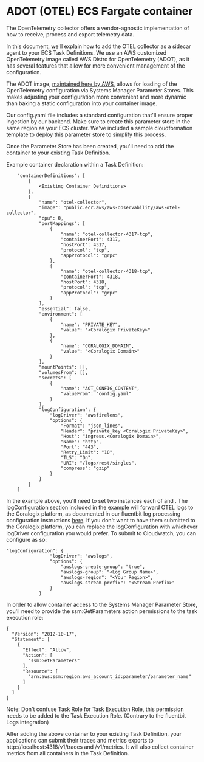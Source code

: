 # ADOT (OTEL) ECS Fargate container

The OpenTelemetry collector offers a vendor-agnostic implementation of how to receive, process and export telemetry data.

In this document, we'll explain how to add the OTEL collector as a sidecar agent to your ECS Task Definitions.  We use an AWS customized OpenTelemetry image called AWS Distro for OpenTelemetry (ADOT), as it has several features that allow for more convenient management of the configuration.

The ADOT image, [maintained here by AWS](https://github.com/aws-observability/aws-otel-collector), allows for loading of the OpenTelemetry configuration via Systems Manager Parameter Stores. This makes adjusting your configuration more convenient and more dynamic than baking a static configuration into your container image.

Our config.yaml file includes a standard configuration that'll ensure proper ingestion by our backend. Make sure to create this parameter store in the same region as your ECS cluster. We've included a sample cloudformation template to deploy this parameter store to simplify this process.

Once the Parameter Store has been created, you'll need to add the container to your existing Task Definition.

Example container declaration within a Task Definition:

```
    "containerDefinitions": [
        {
            <Existing Container Definitions>
        },
        {
            "name": "otel-collector",
            "image": "public.ecr.aws/aws-observability/aws-otel-collector",
            "cpu": 0,
            "portMappings": [
                {
                    "name": "otel-collector-4317-tcp",
                    "containerPort": 4317,
                    "hostPort": 4317,
                    "protocol": "tcp",
                    "appProtocol": "grpc"
                },
                {
                    "name": "otel-collector-4318-tcp",
                    "containerPort": 4318,
                    "hostPort": 4318,
                    "protocol": "tcp",
                    "appProtocol": "grpc"
                }
            ],
            "essential": false,
            "environment": [
                {
                    "name": "PRIVATE_KEY",
                    "value": "<Coralogix PrivateKey>"
                },
                {
                    "name": "CORALOGIX_DOMAIN",
                    "value": "<Coralogix Domain>"
                }
            ],
            "mountPoints": [],
            "volumesFrom": [],
            "secrets": [
                {
                    "name": "AOT_CONFIG_CONTENT",
                    "valueFrom": "config.yaml"
                }
            ],
            "logConfiguration": {
                "logDriver": "awsfirelens",
                "options": {
                    "Format": "json_lines",
                    "Header": "private_key <Coralogix PrivateKey>",
                    "Host": "ingress.<Coralogix Domain>",
                    "Name": "http",
                    "Port": "443",
                    "Retry_Limit": "10",
                    "TLS": "On",
                    "URI": "/logs/rest/singles",
                    "compress": "gzip"
                }
            }
        }
    ]
```

In the example above, you'll need to set two instances each of <Coralogix PrivateKey> and <Coralogix Domain>. The logConfiguration section included in the example will forward OTEL logs to the Coralogix platform, as documented in our fluentbit log processing configuration instructions [here](../../logs/fluent-bit/ecs-fargate/README.md). If you don't want to have them submitted to the Coralogix platform, you can replace the logConfiguration with whichever logDriver configuration you would prefer. To submit to Cloudwatch, you can configure as so:

```
"logConfiguration": {
                "logDriver": "awslogs",
                "options": {
                    "awslogs-create-group": "true",
                    "awslogs-group": "<Log Group Name>",
                    "awslogs-region": "<Your Region>",
                    "awslogs-stream-prefix": "<Stream Prefix>"
                }
            }
```

In order to allow container access to the Systems Manager Parameter Store, you'll need to provide the ssm:GetParameters action permissions to the task execution role:

```
{
  "Version": "2012-10-17",
  "Statement": [
    {
      "Effect": "Allow",
      "Action": [
        "ssm:GetParameters"
      ],
      "Resource": [
        "arn:aws:ssm:region:aws_account_id:parameter/parameter_name"
      ]
    }
  ]
}
```
Note: Don't confuse Task Role for Task Execution Role, this permission needs to be added to the Task Execution Role. (Contrary to the fluentbit Logs integration)

After adding the above container to your existing Task Definition, your applications can submit their traces and metrics exports to http://localhost:4318/v1/traces and /v1/metrics. It will also collect container metrics from all containers in the Task Definition.